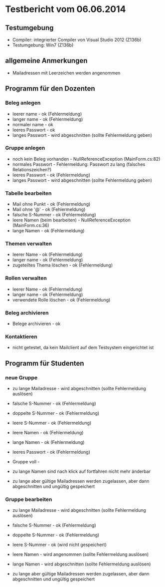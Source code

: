 # Testbericht vom 06.06.2014

## Testumgebung

* Compiler: integrierter Compiler von Visual Studio 2012 (Z136b)
* Testumgebung: Win7 (Z136b)

## allgemeine Anmerkungen

* Mailadressen mit Leerzeichen werden angenommen

## Programm für den Dozenten

### Beleg anlegen

* leerer name			-	ok (Fehlermeldung)
* langer name			-	ok (Fehlermeldung)
* normaler name			-	ok
* leeres Passwort		-	ok
* langes Passwort		-	wird abgeschnitten (sollte Fehlermeldung geben)

### Gruppe anlegen

* noch kein Beleg vorhanden	-	NullReferenceException (MainForm.cs:82)
* normales Passwort		-	Fehlermeldung: Passwort zu lang (falsches Relationszeichen?)
* leeres Passwort		-	ok (Fehlermeldung)
* langes Passwort		-	wird abgeschnitten (sollte Fehlermeldung geben)

### Tabelle bearbeiten

* Mail ohne Punkt		-	ok (Fehlermeldung)
* Mail ohne '@'			-	ok (Fehlermeldung)
* falsche S-Nummer		-	ok (Fehlermeldung)
* leere Namen (beim bearbeiten)	-	NullReferenceException (MainForm.cs:36)	
* lange Namen			-	ok (Fehlermeldung)

### Themen verwalten

* leerer Name			-	ok (Fehlermeldung)
* langer name			-	ok (Fehlermeldung)
* zugeteiltes Thema löschen	-	ok (Fehlermeldung)

### Rollen verwalten

* leerer Name			-	ok (Fehlermeldung)
* langer name			-	ok (Fehlermeldung)
* verwendete Rolle löschen	-	ok (Fehlermeldung)

### Beleg archivieren

* Belege archivieren	 	-	ok

### Kontaktieren

* nicht getestet, da kein Mailclient auf dem Testsystem eingerichtet ist

## Programm für Studenten

### neue Gruppe

* zu lange Mailadresse		-	wird abgeschnitten (sollte Fehlermeldung auslösen)
* falsche S-Nummer		-	ok (Fehlermeldung)
* doppelte S-Nummer		-	ok (Fehlermeldung)
* leere S-Nummer		-	ok (Fehlermeldung)
* leere Namen			-	ok (Fehlermeldung)
* lange Namen			-	ok (Fehlermeldung)
* leeres Passwort		-	ok (Fehlermeldung)
* Gruppe voll			-	

* zu lange Namen sind nach klick auf fortfahren nicht mehr änderbar
* zu lange aber gültige Mailadressen werden zugelassen, aber dann abgeschnitten und ungültig gespeichert

### Gruppe bearbeiten

* zu lange Mailadresse		-	wird abgeschnitten (sollte Fehlermeldung auslösen)
* falsche S-Nummer		-	ok (Fehlermeldung)
* doppelte S-Nummer		-	ok (Fehlermeldung)
* leere S-Nummer		-	ok (wird nicht gespeichert)
* leere Namen			-	wird angenommen (sollte Fehlermeldung auslösen)
* lange Namen			-	wird abgeschnitten (sollte Fehlermeldung auslösen)

* zu lange aber gültige Mailadressen werden zugelassen, aber dann abgeschnitten und ungültig gespeichert
